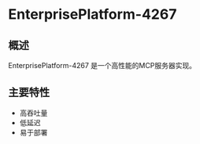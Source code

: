 # EnterprisePlatform-4267

## 概述

EnterprisePlatform-4267 是一个高性能的MCP服务器实现。

## 主要特性

- 高吞吐量
- 低延迟
- 易于部署

